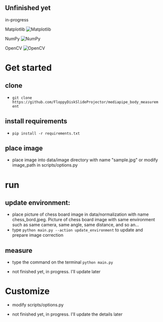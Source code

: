 ## Unfinished yet
 in-progress
 
Matplotlib 	![Matplotlib](https://img.shields.io/badge/Matplotlib-%23ffffff.svg?style=for-the-badge&logo=Matplotlib&logoColor=black)

NumPy 	![NumPy](https://img.shields.io/badge/numpy-%23013243.svg?style=for-the-badge&logo=numpy&logoColor=white)

OpenCV 	![OpenCV](https://img.shields.io/badge/opencv-%23white.svg?style=for-the-badge&logo=opencv&logoColor=white)

# Get started
## clone
- `git clone https://github.com/FloppyDiskSlideProjector/mediapipe_body_measurement`

## install requirements
- `pip install -r requirements.txt`

## place image
- place image into data/image directory with name "sample.jpg" or modify image_path in scripts/options.py

# run
## update environment: 
- place picture of chess board image in data/normalization with name chess_bord.jpeg. Picture of chess board image with same environment such as same camera, same angle, same distance, and so an...
- type `python main.py --action update_environment` to update and prepare image correction
## measure
- type the command on the terminal `python main.py`

- not finished yet, in progress. I'll update later

# Customize
- modify scripts/options.py

- not finished yet, in progress. I'll update the details later

